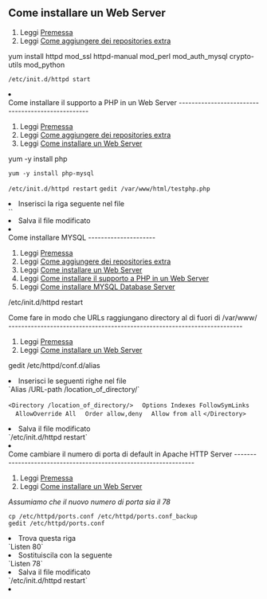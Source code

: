 Come installare un Web Server
-----------------------------

1.  Leggi [Premessa](01_Introduzione_a_Fedora#Premessa "wikilink")
2.  Leggi [Come aggiungere dei repositories extra](02_Repositories#Come_aggiungere_dei_repositories_extra "wikilink")

yum install httpd mod\_ssl httpd-manual mod\_perl mod\_auth\_mysql crypto-utils mod\_python

`/etc/init.d/httpd start`

<li>
<http://localhost>

</li>
</ol>
Come installare il supporto a PHP in un Web Server
--------------------------------------------------

1.  Leggi [Premessa](01_Introduzione_a_Fedora#Premessa "wikilink")
2.  Leggi [Come aggiungere dei repositories extra](02_Repositories#Come_aggiungere_dei_repositories_extra "wikilink")
3.  Leggi [Come installare un Web Server](#Come_installare_un_Web_Server "wikilink")

yum -y install php

`yum -y install php-mysql`

`/etc/init.d/httpd restart`
`gedit /var/www/html/testphp.php`

<li>
Inserisci la riga seguente nel file

</li>
`<?php phpinfo(); ?>`

<li>
Salva il file modificato

</li>
<li>
<http://localhost/testphp.php>

</li>
</ol>
Come installare MYSQL
---------------------

1.  Leggi [Premessa](01_Introduzione_a_Fedora#Premessa "wikilink")
2.  Leggi [Come aggiungere dei repositories extra](02_Repositories#Come_aggiungere_dei_repositories_extra "wikilink")
3.  Leggi [Come installare un Web Server](#Come_installare_un_Web_Server "wikilink")
4.  Leggi [Come installare il supporto a PHP in un Web Server](#Come_installare_il_supporto_a_PHP_in_un_Web_Server "wikilink")
5.  Leggi [Come installare MYSQL Database Server](#Come_installare_MYSQL_Database_Server "wikilink")

/etc/init.d/httpd restart

</ol>
Come fare in modo che URLs raggiungano directory al di fuori di /var/www/
-------------------------------------------------------------------------

1.  Leggi [Premessa](01_Introduzione_a_Fedora#Premessa "wikilink")
2.  Leggi [Come installare un Web Server](#Come_installare_un_Web_Server "wikilink")

gedit /etc/httpd/conf.d/alias

<li>
Inserisci le seguenti righe nel file

</li>
`Alias /URL-path /location_of_directory/`

`<Directory /location_of_directory/>`
`  Options Indexes FollowSymLinks`
`  AllowOverride All`
`  Order allow,deny`
`  Allow from all`
`</Directory>`

<li>
Salva il file modificato

</li>
`/etc/init.d/httpd restart`

<li>
<http://localhost/URL-path>

</li>
</ol>
Come cambiare il numero di porta di default in Apache HTTP Server
-----------------------------------------------------------------

1.  Leggi [Premessa](01_Introduzione_a_Fedora#Premessa "wikilink")
2.  Leggi [Come installare un Web Server](#Come_installare_un_Web_Server "wikilink")

<i>Assumiamo che il nuovo numero di porta sia il 78</i>

`cp /etc/httpd/ports.conf /etc/httpd/ports.conf_backup`
`gedit /etc/httpd/ports.conf`

<li>
Trova questa riga

</li>
`Listen 80`

<li>
Sostituiscila con la seguente

</li>
`Listen 78`

<li>
Salva il file modificato

</li>
`/etc/init.d/httpd restart`

<li>
<http://localhost:78>

</li>
</ol>
<Categoria:Fedoraserver>
